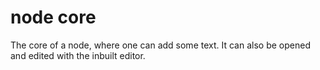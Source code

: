 <!-- toc -->

<!-- Glossary -->

# node core

The core of a node, where one can add some text. It can also be opened and edited with the inbuilt editor.
